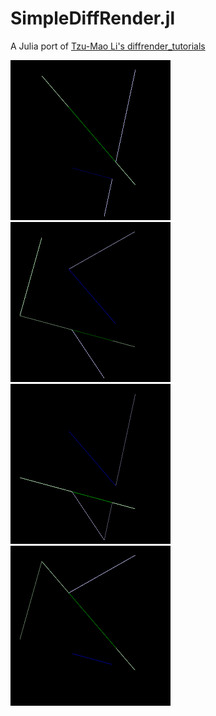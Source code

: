 # SimpleDiffRender.jl

A Julia port of [Tzu-Mao Li's diffrender_tutorials](https://github.com/BachiLi/diffrender_tutorials)

![dx_neg](images/dx_neg.png)
![dx_pos](images/dx_pos.png)
![dy_neg](images/dy_neg.png)
![dy_pos](images/dy_pos.png)

